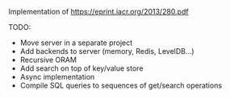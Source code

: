 Implementation of https://eprint.iacr.org/2013/280.pdf

TODO:

* Move server in a separate project
* Add backends to server (memory, Redis, LevelDB...)
* Recursive ORAM
* Add search on top of key/value store
* Async implementation
* Compile SQL queries to sequences of get/search operations